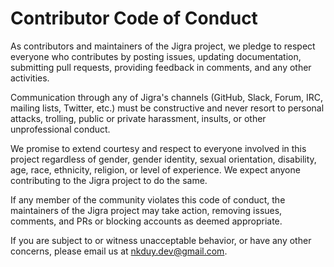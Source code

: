 # Contributor Code of Conduct

As contributors and maintainers of the Jigra project, we pledge to respect everyone who contributes by posting issues, updating documentation, submitting pull requests, providing feedback in comments, and any other activities.

Communication through any of Jigra's channels (GitHub, Slack, Forum, IRC, mailing lists, Twitter, etc.) must be constructive and never resort to personal attacks, trolling, public or private harassment, insults, or other unprofessional conduct.

We promise to extend courtesy and respect to everyone involved in this project regardless of gender, gender identity, sexual orientation, disability, age, race, ethnicity, religion, or level of experience. We expect anyone contributing to the Jigra project to do the same.

If any member of the community violates this code of conduct, the maintainers of the Jigra project may take action, removing issues, comments, and PRs or blocking accounts as deemed appropriate.

If you are subject to or witness unacceptable behavior, or have any other concerns, please email us at [nkduy.dev@gmail.com](mailto:nkduy.dev@gmail.com).
